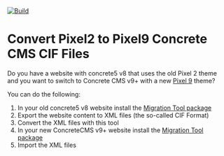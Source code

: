 [![Build](https://github.com/mlocati/pixel2to9/actions/workflows/build.yml/badge.svg)](https://github.com/mlocati/pixel2to9/actions/workflows/build.yml)

# Convert Pixel2 to Pixel9 Concrete CMS CIF Files

Do you have a website with concrete5 v8 that uses the old Pixel 2 theme and you want to switch to Concrete CMS v9+ with a new [Pixel 9](https://market.concretecms.com/products/2140e37d-cf89-11ee-b9df-0a97d4ce16b9) theme?

You can do the following:

1. In your old concrete5 v8 website install the [Migration Tool package](https://github.com/concretecms/addon_migration_tool)
2. Export the website content to XML files (the so-called CIF Format)
3. Convert the XML files with this tool
4. In your new ConcreteCMS v9+ website install the [Migration Tool package](https://github.com/concretecms/migration_tool)
5. Import the XML files
